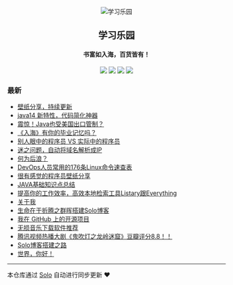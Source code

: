 <p align="center"><img alt="学习乐园" src="https://b3logfile.com/file/2020/08/%E6%A3%92%E6%A3%92%E7%B3%96-7f878335.png"></p><h2 align="center">
学习乐园
</h2>

<h4 align="center">书富如入海，百货皆有！</h4>
<p align="center"><a title="学习乐园" target="_blank" href="https://github.com/SaboZhang/solo-blog"><img src="https://img.shields.io/github/last-commit/SaboZhang/solo-blog.svg?style=flat-square&color=FF9900"></a>
<a title="GitHub repo size in bytes" target="_blank" href="https://github.com/SaboZhang/solo-blog"><img src="https://img.shields.io/github/repo-size/SaboZhang/solo-blog.svg?style=flat-square"></a>
<a title="Solo Version" target="_blank" href="https://github.com/88250/solo/releases"><img src="https://img.shields.io/badge/solo-4.3.1-f1e05a.svg?style=flat-square&color=blueviolet"></a>
<a title="Hits" target="_blank" href="https://github.com/88250/hits"><img src="https://hits.b3log.org/SaboZhang/solo-blog.svg"></a></p>

### 最新

* [壁纸分享，持续更新](https://www.taosugar.com/wallpapers)
* [java14 新特性，代码简化神器](https://www.taosugar.com/javarecord)
* [震惊！Java也受美国出口管制？](https://www.taosugar.com/javalicense)
* [《入海》有你的毕业记忆吗？](https://www.taosugar.com/rhmv)
* [别人眼中的程序员 VS 实际中的程序员](https://www.taosugar.com/dev)
* [迷之问题，自动将域名解析成IP](https://www.taosugar.com/question)
* [何为后浪？](https://www.taosugar.com/houlang)
* [DevOps人员常用的176条Linux命令速查表](https://www.taosugar.com/commoncmd)
* [很有感觉的程序员壁纸分享](https://www.taosugar.com/wallpaper)
* [JAVA基础知识点总结](https://www.taosugar.com/summary)
* [提高你的工作效率，高效本地检索工具Listary跟Everything](https://www.taosugar.com/searching)
* [关于我](https://www.taosugar.com/about)
* [生命在于折腾之群晖搭建Solo博客](https://www.taosugar.com/synology)
* [我在 GitHub 上的开源项目](https://www.taosugar.com/my-github-repos)
* [无损音乐下载软件推荐](https://www.taosugar.com/MusicTools)
* [腾讯视频热播大剧《鬼吹灯之龙岭迷窟》豆瓣评分8.8！！](https://www.taosugar.com/articles/2020/04/07/1586188875849.html)
* [Solo博客搭建之路](https://www.taosugar.com/articles/2020/04/05/1586087934810.html)
* [世界，你好！](https://www.taosugar.com/hello-solo)



---

本仓库通过 [Solo](https://github.com/88250/solo) 自动进行同步更新 ❤️ 